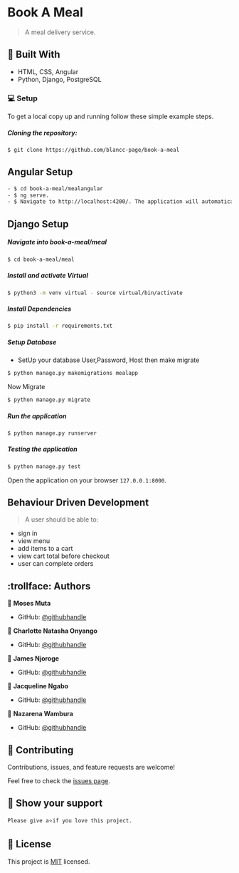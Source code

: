 # Book A Meal

> A meal delivery service.

## :hammer: Built With

- HTML, CSS, Angular
- Python, Django, PostgreSQL

### :computer: Setup
To get a local copy up and running follow these simple example steps.

##### Cloning the repository:  
 ```bash 
$ git clone https://github.com/blancc-page/book-a-meal
```

## Angular Setup
```bash
- $ cd book-a-meal/mealangular
- $ ng serve. 
- $ Navigate to http://localhost:4200/. The application will automatically reload if you change any of the source files.
```

## Django Setup

##### Navigate into book-a-meal/meal  
 ```bash 
$ cd book-a-meal/meal  
```
##### Install and activate Virtual  
 ```bash 
$ python3 -m venv virtual - source virtual/bin/activate  
```  
##### Install Dependencies  
 ```bash 
$ pip install -r requirements.txt 
```  
 ##### Setup Database  
 - SetUp your database User,Password, Host then make migrate  
 ```bash 
$ python manage.py makemigrations mealapp
 ``` 
 Now Migrate  
 ```bash 
$ python manage.py migrate 
```
##### Run the application  
 ```bash 
$ python manage.py runserver 
``` 
##### Testing the application  
 ```bash 
$ python manage.py test 
```
Open the application on your browser `127.0.0.1:8000`.  

## Behaviour Driven Development

> A user should be able to:

- sign in
- view menu
- add items to a cart
- view cart total before checkout
- user can complete orders

## :trollface: Authors

👤 **Moses Muta**

- GitHub: [@githubhandle](https://github.com/blancc-page)

👤 **Charlotte Natasha Onyango**

- GitHub: [@githubhandle](https://github.com/Charlotte-Natasha)

👤 **James Njoroge**

- GitHub: [@githubhandle](https://github.com/devjamesnjoroge)

👤 **Jacqueline Ngabo**

- GitHub: [@githubhandle](https://github.com/jay-ngabo)

👤 **Nazarena Wambura**

- GitHub: [@githubhandle](https://github.com/nazarena254)



## 🤝 Contributing

Contributions, issues, and feature requests are welcome!

Feel free to check the [issues page](../../issues/).

## :muscle: Show your support

    Please give a⭐️if you love this project.
    

## 📝 License

This project is [MIT](./LICENSE.md) licensed.
